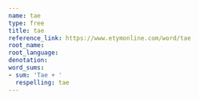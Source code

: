 ```yaml
---
name: tae
type: free
title: tae
reference_link: https://www.etymonline.com/word/tae
root_name: 
root_language: 
denotation: 
word_sums:
- sum: 'Tae + '
  respelling: tae
---
```

